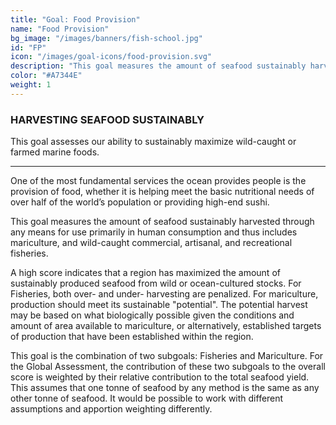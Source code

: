 ```yaml
---
title: "Goal: Food Provision"
name: "Food Provision"
bg_image: "/images/banners/fish-school.jpg"
id: "FP"
icon: "/images/goal-icons/food-provision.svg"
description: "This goal measures the amount of seafood sustainably harvested for use primarily in human consumption or export."
color: "#A7344E"
weight: 1
---
```


### HARVESTING SEAFOOD SUSTAINABLY
This goal assesses our ability to sustainably maximize wild-caught or farmed marine foods.

----

One of the most fundamental services the ocean provides people is the provision of food, whether it is helping meet the basic nutritional needs of over half of the world’s population or providing high-end sushi. 

This goal measures the amount of seafood sustainably harvested through any means for use primarily in human consumption and thus includes mariculture, and wild-caught commercial, artisanal, and recreational fisheries. 

A high score indicates that a region has maximized the amount of sustainably produced seafood from wild or ocean-cultured stocks. For Fisheries, both over- and under- harvesting are penalized. For mariculture, production should meet its sustainable "potential".  The potential harvest may be based on what biologically possible given the conditions and amount of area available to mariculture, or alternatively, established targets of production that have been established within the region.

This goal is the combination of two subgoals: Fisheries and Mariculture. For the Global Assessment, the contribution of these two subgoals to the overall score is weighted by their relative contribution to the total seafood yield. This assumes that one tonne of seafood by any method is the same as any other tonne of seafood. It would be possible to work with different assumptions and apportion weighting differently.
 